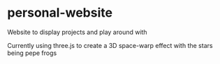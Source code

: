 # personal-website
Website to display projects and play around with 

Currently using three.js to create a 3D space-warp effect with the stars being pepe frogs
